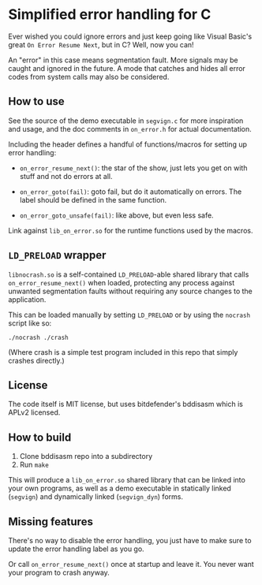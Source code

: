 # Simplified error handling for C

Ever wished you could ignore errors and just keep going like Visual Basic's
great `On Error Resume Next`, but in C? Well, now you can!

An "error" in this case means segmentation fault. More signals may be caught
and ignored in the future. A mode that catches and hides all error codes from
system calls may also be considered.


## How to use

See the source of the demo executable in `segvign.c` for more inspiration and
usage, and the doc comments in `on_error.h` for actual documentation.

Including the header defines a handful of functions/macros for setting up error
handling:

* `on_error_resume_next()`: the star of the show, just lets you get on with
  stuff and not do errors at all.

* `on_error_goto(fail)`: goto fail, but do it automatically on errors. The
  label should be defined in the same function.

* `on_error_goto_unsafe(fail)`: like above, but even less safe.

Link against `lib_on_error.so` for the runtime functions used by the macros.


## `LD_PRELOAD` wrapper

`libnocrash.so` is a self-contained `LD_PRELOAD`-able shared library that calls
`on_error_resume_next()` when loaded, protecting any process against unwanted
segmentation faults without requiring any source changes to the application.

This can be loaded manually by setting `LD_PRELOAD` or by using the `nocrash`
script like so:

    ./nocrash ./crash

(Where crash is a simple test program included in this repo that simply crashes
directly.)


## License

The code itself is MIT license, but uses bitdefender's bddisasm which is
APLv2 licensed.


## How to build

1. Clone bddisasm repo into a subdirectory
2. Run `make`

This will produce a `lib_on_error.so` shared library that can be linked into
your own programs, as well as a demo executable in statically linked
(`segvign`) and dynamically linked (`segvign_dyn`) forms.


## Missing features

There's no way to disable the error handling, you just have to make sure to
update the error handling label as you go.

Or call `on_error_resume_next()` once at startup and leave it. You never want
your program to crash anyway.
